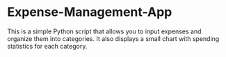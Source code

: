 # Expense-Management-App
This is a simple Python script that allows you to input expenses and organize them into categories. It also displays a small chart with spending statistics for each category.
